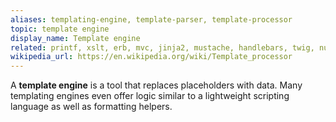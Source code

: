 ```yaml
---
aliases: templating-engine, template-parser, template-processor
topic: template engine
display_name: Template engine
related: printf, xslt, erb, mvc, jinja2, mustache, handlebars, twig, nunjucks, pug
wikipedia_url: https://en.wikipedia.org/wiki/Template_processor
---
```

A **template engine** is a tool that replaces placeholders with data. Many templating engines even offer logic similar to a lightweight scripting language as well as formatting helpers.

